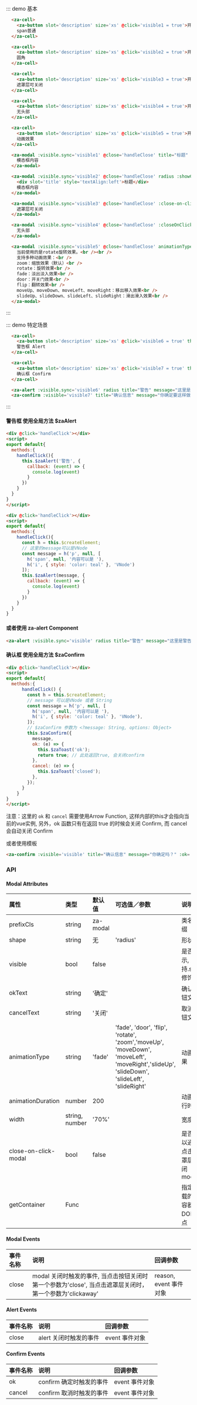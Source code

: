 <script>
export default {
  data() {
    return {
      visible1: false,
      visible2: false,
      visible3: false,
      visible4: false,
      visible5: false,
      visible6: false,
      visible7: false,
    };
  },
  methods: {
    handleClose(reason, event){
      console.log(reason, event);
    },
    handleOk(){
      alert('ok')
    },
    showAlert() {
      this.$zaAlert('警告12', {
        callback: (event) => {
          console.log(event)
        }
      })
    },
    handleCancel(){
      this.visible7 = false
    }
  },
};
</script>

::: demo 基本
```html
  <za-cell>
    <za-button slot='description' size='xs' @click='visible1 = true'>开启</za-button>
    span普通
  </za-cell>

  <za-cell>
    <za-button slot='description' size='xs' @click='visible2 = true'>开启</za-button>
    圆角
  </za-cell>

  <za-cell>
    <za-button slot='description' size='xs' @click='visible3 = true'>开启</za-button>
    遮罩层可关闭
  </za-cell>

  <za-cell>
    <za-button slot='description' size='xs' @click='visible4 = true'>开启</za-button>
    无头部
  </za-cell>

  <za-cell>
    <za-button slot='description' size='xs' @click='visible5 = true'>开启</za-button>
    动画效果
  </za-cell>

  <za-modal :visible.sync='visible1' @close='handleClose' title="标题" :showClose='true'>
    模态框内容
  </za-modal>

  <za-modal :visible.sync='visible2' @close='handleClose' radius :showClose='true'>
    <div slot='title' style='textAlign:left'>标题</div>
    模态框内容
  </za-modal>

  <za-modal :visible.sync='visible3' @close='handleClose' :close-on-click-modal='true' title="标题" :showClose='true' >
    遮罩层可关闭
  </za-modal>

  <za-modal :visible.sync='visible4' @close='handleClose' :closeOnClickModal='true'>
    无头部
  </za-modal>

  <za-modal :visible.sync='visible5' @close='handleClose' animationType="rotate" :closeOnClickModal='true' title="标题" :showClose='true'>
    当前使用的是rotate旋转效果。<br /><br />
    支持多种动画效果：<br />
    zoom：缩放效果（默认）<br />
    rotate：旋转效果<br />
    fade：淡出淡入效果<br />
    door：开关门效果<br />
    flip：翻转效果<br />
    moveUp、moveDown、moveLeft、moveRight：移出移入效果<br />
    slideUp、slideDown、slideLeft、slideRight：滑出滑入效果<br />
  </za-modal>

```
:::

::: demo 特定场景
```html
  <za-cell>
    <za-button slot='description' size='xs' @click='visible6 = true' theme="warning">开启</za-button>
    警告框 Alert
  </za-cell>

  <za-cell>
    <za-button slot='description' size='xs' @click='visible7 = true' theme="warning">开启</za-button>
    确认框 Confirm
  </za-cell>

  <za-alert :visible.sync='visible6' radius title="警告" message="这里是警告信息" @close='handleClose'></za-alert>
  <za-confirm :visible='visible7' title="确认信息" message="你确定要这样做吗？" :ok='handleOk' :cancel='handleCancel'></za-confirm>
```
:::

#### 警告框 使用全局方法 $zaAlert

```html
<div @click='handleClick'></div>
<script>
export default{
  methods:{
    handleClick(){
      this.$zaAlert('警告', {
        callback: (event) => {
          console.log(event)
        }
      })
    }
  }
}
</script>
```

```html
<div @click='handleClick'></div>
<script>
export default{
  methods:{
    handleClick(){
      const h = this.$createElement;
      // 这里的message可以是VNode
      const message = h('p', null, [
        h('span', null, '内容可以是 '),
        h('i', { style: 'color: teal' }, 'VNode')
      ]);
      this.$zaAlert(message, {
        callback: (event) => {
          console.log(event)
        }
      })
    }
  }
}
```

#### 或者使用 za-alert Component

```html
<za-alert :visible.sync='visible' radius title="警告" message="这里是警告信息" @close='handleClose' ></za-alert>
```

#### 确认框 使用全局方法 $zaConfirm

```html
<div @click='handleClick'></div>
<script>
export default{
  methods:{
      handleClick() {
        const h = this.$createElement;
        // message 可以是VNode 或者 String
        const message = h('p', null, [
          h('span', null, '内容可以是 '),
          h('i', { style: 'color: teal' }, 'VNode'),
        ]);
        // $zaConfirm 参数为 <?message: String, options: Object>
        this.$zaConfirm({
          message,
          ok: (e) => {
            this.$zaToast('ok');
            return true; // 此处返回true, 会关闭confirm
          },
          cancel: (e) => {
            this.$zaToast('closed');
          },
        });
      }
    }
}
</script>
```

注意：这里的 `ok` 和 `cancel` 需要使用Arrow Function, 这样内部的this才会指向当前的vue实例, 另外，ok 函数只有在返回 true 的时候会关闭 Confirm, 而 cancel 会自动关闭 Confirm

或者使用模板


```html
<za-confirm :visible='visible' title="确认信息" message="你确定吗？" :ok='handleOk' :cancel='handleCancel' ></za-confirm>
```


### API

#### Modal Attributes

| 属性 | 类型 | 默认值 | 可选值／参数 | 说明 |
| :--- | :--- | :--- | :--- | :--- |
| prefixCls | string | za-modal | | 类名前缀 |
| shape | string | 无 | 'radius' | 形状 |
| visible | bool | false | | 是否显示, 支持.sync修饰符 |
| okText | string | '确定' |  | 确认按钮文案 |
| cancelText | string | '关闭' |  | 取消按钮文案 |
| animationType | string | 'fade' | 'fade', 'door', 'flip', 'rotate', 'zoom','moveUp', 'moveDown', 'moveLeft', 'moveRight','slideUp', 'slideDown', 'slideLeft', 'slideRight' | 动画效果 |
| animationDuration | number | 200 | | 动画执行时间 |
| width | string, number | '70%' | | 宽度 |
| close-on-click-modal | bool | false | | 是否可以通过点击遮罩层关闭modal |
| getContainer | Func |  |  | 指定挂载的父容器DOM节点 |

#### Modal Events

| 事件名称 | 说明 | 回调参数 |
| :--- | :--- | :--- |
| close | modal 关闭时触发的事件, 当点击按钮关闭时第一个参数为'close', 当点击遮罩层关闭时，第一个参数为'clickaway' | reason, event 事件对象 |

#### Alert Events

| 事件名称 | 说明 | 回调参数 |
| :--- | :--- | :--- |
| close | alert 关闭时触发的事件 | event 事件对象 |

#### Confirm Events

| 事件名称 | 说明 | 回调参数 |
| :--- | :--- | :--- |
| ok | confirm 确定时触发的事件 | event 事件对象 |
| cancel | confirm 取消时触发的事件 | event 事件对象 |